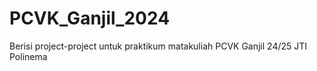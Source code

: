 # PCVK_Ganjil_2024
Berisi project-project untuk praktikum matakuliah PCVK Ganjil 24/25 JTI Polinema
